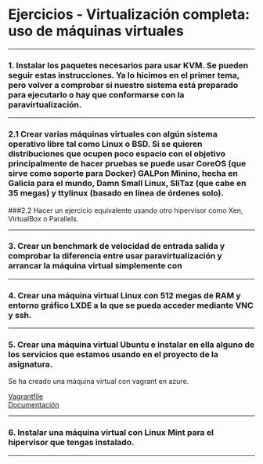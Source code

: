 # Ejercicios - Virtualización completa: uso de máquinas virtuales

---

### 1. Instalar los paquetes necesarios para usar KVM. Se pueden seguir estas instrucciones. Ya lo hicimos en el primer tema, pero volver a comprobar si nuestro sistema está preparado para ejecutarlo o hay que conformarse con la paravirtualización.
---

### 2.1 Crear varias máquinas virtuales con algún sistema operativo libre tal como Linux o BSD. Si se quieren distribuciones que ocupen poco espacio con el objetivo principalmente de hacer pruebas se puede usar CoreOS (que sirve como soporte para Docker) GALPon Minino, hecha en Galicia para el mundo, Damn Small Linux, SliTaz (que cabe en 35 megas) y ttylinux (basado en línea de órdenes solo).
###2.2 Hacer un ejercicio equivalente usando otro hipervisor como Xen, VirtualBox o Parallels.

---

### 3. Crear un benchmark de velocidad de entrada salida y comprobar la diferencia entre usar paravirtualización y arrancar la máquina virtual simplemente con

---

### 4. Crear una máquina virtual Linux con 512 megas de RAM y entorno gráfico LXDE a la que se pueda acceder mediante VNC y ssh.
---

### 5. Crear una máquina virtual Ubuntu e instalar en ella alguno de los servicios que estamos usando en el proyecto de la asignatura.

Se ha creado una máquina virtual con vagrant en azure.

[Vagrantfile](https://github.com/iMiguel10/Proyecto-IV-Porra-Deportiva-/blob/master/Vagrantfile)  
[Documentación](https://github.com/iMiguel10/Proyecto-IV-Porra-Deportiva-/blob/master/doc/Aplicacion-Nube.md)

---

### 6. Instalar una máquina virtual con Linux Mint para el hipervisor que tengas instalado.
---